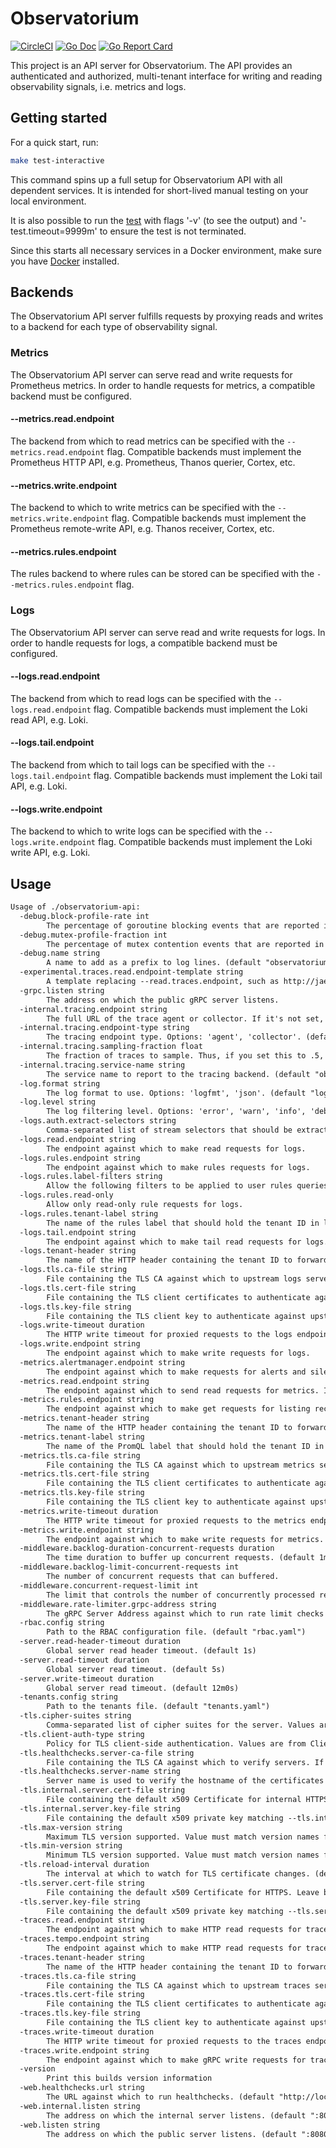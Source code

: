 # Observatorium

[![CircleCI](https://circleci.com/gh/observatorium/api.svg?style=svg)](https://circleci.com/gh/observatorium/api)
[![Go Doc](https://godoc.org/github.com/observatorium/api?status.svg)](http://godoc.org/github.com/observatorium/api)
[![Go Report Card](https://goreportcard.com/badge/github.com/observatorium/api)](https://goreportcard.com/report/github.com/observatorium/api)

This project is an API server for Observatorium.
The API provides an authenticated and authorized, multi-tenant interface for writing and reading observability signals, i.e. metrics and logs.

## Getting started

For a quick start, run:

```bash
make test-interactive
```

This command spins up a full setup for Observatorium API with all dependent services. It is intended for short-lived manual testing on your local environment.

It is also possible to run the [test](test/e2e/interactive_test.go) with flags '-v' (to see the output) and '-test.timeout=9999m' to ensure the test is not terminated.

Since this starts all necessary services in a Docker environment, make sure you have [Docker](https://docs.docker.com/get-docker/) installed.

## Backends

The Observatorium API server fulfills requests by proxying reads and writes to a backend for each type of observability signal.

### Metrics

The Observatorium API server can serve read and write requests for Prometheus metrics.
In order to handle requests for metrics, a compatible backend must be configured.

#### --metrics.read.endpoint

The backend from which to read metrics can be specified with the `--metrics.read.endpoint` flag.
Compatible backends must implement the Prometheus HTTP API, e.g. Prometheus, Thanos querier, Cortex, etc.

#### --metrics.write.endpoint

The backend to which to write metrics can be specified with the `--metrics.write.endpoint` flag.
Compatible backends must implement the Prometheus remote-write API, e.g. Thanos receiver, Cortex, etc.

#### --metrics.rules.endpoint

The rules backend to where rules can be stored can be specified with the `--metrics.rules.endpoint` flag.

### Logs

The Observatorium API server can serve read and write requests for logs.
In order to handle requests for logs, a compatible backend must be configured.

#### --logs.read.endpoint

The backend from which to read logs can be specified with the `--logs.read.endpoint` flag.
Compatible backends must implement the Loki read API, e.g. Loki.

#### --logs.tail.endpoint

The backend from which to tail logs can be specified with the `--logs.tail.endpoint` flag.
Compatible backends must implement the Loki tail API, e.g. Loki.

#### --logs.write.endpoint

The backend to which to write logs can be specified with the `--logs.write.endpoint` flag.
Compatible backends must implement the Loki write API, e.g. Loki.

## Usage

[embedmd]:# (tmp/help.txt)
```txt
Usage of ./observatorium-api:
  -debug.block-profile-rate int
    	The percentage of goroutine blocking events that are reported in the blocking profile. (default 10)
  -debug.mutex-profile-fraction int
    	The percentage of mutex contention events that are reported in the mutex profile. (default 10)
  -debug.name string
    	A name to add as a prefix to log lines. (default "observatorium")
  -experimental.traces.read.endpoint-template string
    	A template replacing --read.traces.endpoint, such as http://jaeger-{tenant}-query:16686
  -grpc.listen string
    	The address on which the public gRPC server listens.
  -internal.tracing.endpoint string
    	The full URL of the trace agent or collector. If it's not set, tracing will be disabled.
  -internal.tracing.endpoint-type string
    	The tracing endpoint type. Options: 'agent', 'collector'. (default "agent")
  -internal.tracing.sampling-fraction float
    	The fraction of traces to sample. Thus, if you set this to .5, half of traces will be sampled. (default 0.1)
  -internal.tracing.service-name string
    	The service name to report to the tracing backend. (default "observatorium_api")
  -log.format string
    	The log format to use. Options: 'logfmt', 'json'. (default "logfmt")
  -log.level string
    	The log filtering level. Options: 'error', 'warn', 'info', 'debug'. (default "info")
  -logs.auth.extract-selectors string
    	Comma-separated list of stream selectors that should be extracted from queries and sent to OPA during authorization.
  -logs.read.endpoint string
    	The endpoint against which to make read requests for logs.
  -logs.rules.endpoint string
    	The endpoint against which to make rules requests for logs.
  -logs.rules.label-filters string
    	Allow the following filters to be applied to user rules queries per tenant (e.g. tenantA:namespace,severity;tenantB:severity).
  -logs.rules.read-only
    	Allow only read-only rule requests for logs.
  -logs.rules.tenant-label string
    	The name of the rules label that should hold the tenant ID in logs upstreams. (default "tenant_id")
  -logs.tail.endpoint string
    	The endpoint against which to make tail read requests for logs.
  -logs.tenant-header string
    	The name of the HTTP header containing the tenant ID to forward to the logs upstream. (default "X-Scope-OrgID")
  -logs.tls.ca-file string
    	File containing the TLS CA against which to upstream logs servers. Leave blank to disable TLS.
  -logs.tls.cert-file string
    	File containing the TLS client certificates to authenticate against upstream logs servers. Leave blank to disable mTLS.
  -logs.tls.key-file string
    	File containing the TLS client key to authenticate against upstream logs servers. Leave blank to disable mTLS.
  -logs.write-timeout duration
    	The HTTP write timeout for proxied requests to the logs endpoint. (default 10m0s)
  -logs.write.endpoint string
    	The endpoint against which to make write requests for logs.
  -metrics.alertmanager.endpoint string
    	The endpoint against which to make requests for alerts and silences
  -metrics.read.endpoint string
    	The endpoint against which to send read requests for metrics. It used as a fallback to 'query.endpoint' and 'query-range.endpoint'.
  -metrics.rules.endpoint string
    	The endpoint against which to make get requests for listing recording/alerting rules and put requests for creating/updating recording/alerting rules.
  -metrics.tenant-header string
    	The name of the HTTP header containing the tenant ID to forward to the metrics upstreams. (default "THANOS-TENANT")
  -metrics.tenant-label string
    	The name of the PromQL label that should hold the tenant ID in metrics upstreams. (default "tenant_id")
  -metrics.tls.ca-file string
    	File containing the TLS CA against which to upstream metrics servers. Leave blank to disable TLS.
  -metrics.tls.cert-file string
    	File containing the TLS client certificates to authenticate against upstream logs servers. Leave blank to disable mTLS.
  -metrics.tls.key-file string
    	File containing the TLS client key to authenticate against upstream metrics servers. Leave blank to disable mTLS.
  -metrics.write-timeout duration
    	The HTTP write timeout for proxied requests to the metrics endpoint. (default 2m0s)
  -metrics.write.endpoint string
    	The endpoint against which to make write requests for metrics.
  -middleware.backlog-duration-concurrent-requests duration
    	The time duration to buffer up concurrent requests. (default 1ms)
  -middleware.backlog-limit-concurrent-requests int
    	The number of concurrent requests that can buffered.
  -middleware.concurrent-request-limit int
    	The limit that controls the number of concurrently processed requests across all tenants. (default 10000)
  -middleware.rate-limiter.grpc-address string
    	The gRPC Server Address against which to run rate limit checks when the rate limits are specified for a given tenant. If not specified, local, non-shared rate limiting will be used.
  -rbac.config string
    	Path to the RBAC configuration file. (default "rbac.yaml")
  -server.read-header-timeout duration
    	Global server read header timeout. (default 1s)
  -server.read-timeout duration
    	Global server read timeout. (default 5s)
  -server.write-timeout duration
    	Global server read timeout. (default 12m0s)
  -tenants.config string
    	Path to the tenants file. (default "tenants.yaml")
  -tls.cipher-suites string
    	Comma-separated list of cipher suites for the server. Values are from tls package constants (https://golang.org/pkg/crypto/tls/#pkg-constants). If omitted, the default Go cipher suites will be used. Note that TLS 1.3 ciphersuites are not configurable.
  -tls.client-auth-type string
    	Policy for TLS client-side authentication. Values are from ClientAuthType constants in https://pkg.go.dev/crypto/tls#ClientAuthType (default "RequestClientCert")
  -tls.healthchecks.server-ca-file string
    	File containing the TLS CA against which to verify servers. If no server CA is specified, the client will use the system certificates.
  -tls.healthchecks.server-name string
    	Server name is used to verify the hostname of the certificates returned by the server. If no server name is specified, the server name will be inferred from the healthcheck URL.
  -tls.internal.server.cert-file string
    	File containing the default x509 Certificate for internal HTTPS. Leave blank to disable TLS.
  -tls.internal.server.key-file string
    	File containing the default x509 private key matching --tls.internal.server.cert-file. Leave blank to disable TLS.
  -tls.max-version string
    	Maximum TLS version supported. Value must match version names from https://golang.org/pkg/crypto/tls/#pkg-constants. (default "VersionTLS13")
  -tls.min-version string
    	Minimum TLS version supported. Value must match version names from https://golang.org/pkg/crypto/tls/#pkg-constants. (default "VersionTLS13")
  -tls.reload-interval duration
    	The interval at which to watch for TLS certificate changes. (default 1m0s)
  -tls.server.cert-file string
    	File containing the default x509 Certificate for HTTPS. Leave blank to disable TLS.
  -tls.server.key-file string
    	File containing the default x509 private key matching --tls.server.cert-file. Leave blank to disable TLS.
  -traces.read.endpoint string
    	The endpoint against which to make HTTP read requests for traces.
  -traces.tempo.endpoint string
    	The endpoint against which to make HTTP read requests for traces using traceQL (tempo API).
  -traces.tenant-header string
    	The name of the HTTP header containing the tenant ID to forward to upstream OpenTelemetry collector. (default "X-Tenant")
  -traces.tls.ca-file string
    	File containing the TLS CA against which to upstream traces servers. Leave blank to disable TLS.
  -traces.tls.cert-file string
    	File containing the TLS client certificates to authenticate against upstream logs servers. Leave blank to disable mTLS.
  -traces.tls.key-file string
    	File containing the TLS client key to authenticate against upstream traces servers. Leave blank to disable mTLS.
  -traces.write-timeout duration
    	The HTTP write timeout for proxied requests to the traces endpoint. (default 2m0s)
  -traces.write.endpoint string
    	The endpoint against which to make gRPC write requests for traces.
  -version
    	Print this builds version information
  -web.healthchecks.url string
    	The URL against which to run healthchecks. (default "http://localhost:8080")
  -web.internal.listen string
    	The address on which the internal server listens. (default ":8081")
  -web.listen string
    	The address on which the public server listens. (default ":8080")
```

